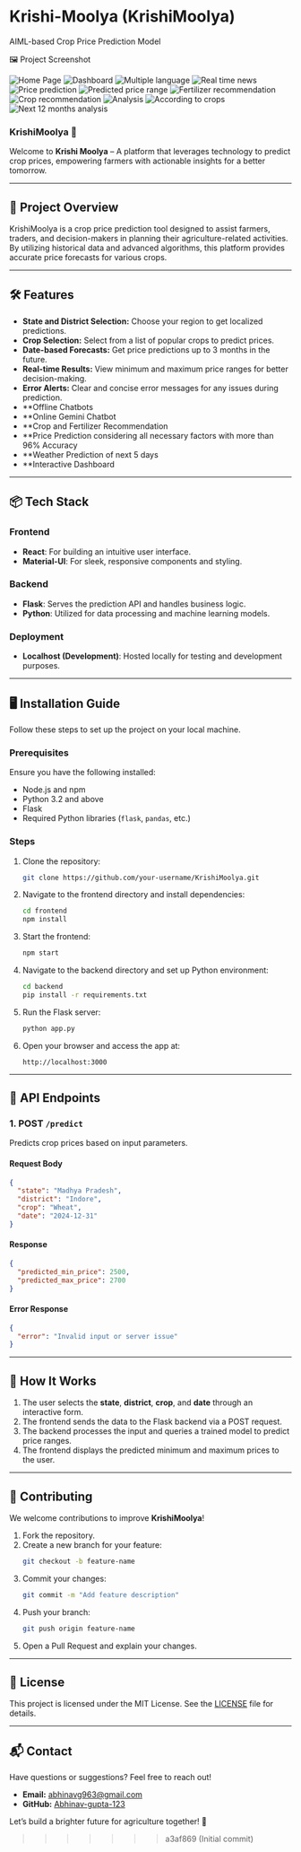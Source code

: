 # Krishi-Moolya (KrishiMoolya)  
AIML-based Crop Price Prediction Model


🖼 Project Screenshot 

![Home Page](https://raw.githubusercontent.com/Abhinav-gupta-123/Krishi-Moolya/main/sample%20images%20of%20projects/homepage.png)
![Dashboard](https://raw.githubusercontent.com/Abhinav-gupta-123/Krishi-Moolya/main/sample%20images%20of%20projects/dashborad%20whether.png)
![Multiple language](https://raw.githubusercontent.com/Abhinav-gupta-123/Krishi-Moolya/main/sample%20images%20of%20projects/multiple%20language%20support.png)
![Real time news](https://raw.githubusercontent.com/Abhinav-gupta-123/Krishi-Moolya/main/sample%20images%20of%20projects/real%20time%20news.png)
![Price prediction](https://raw.githubusercontent.com/Abhinav-gupta-123/Krishi-Moolya/main/sample%20images%20of%20projects/price%20prediction%20of%20crops.png)
![Predicted price range](https://raw.githubusercontent.com/Abhinav-gupta-123/Krishi-Moolya/main/sample%20images%20of%20projects/price.png)
![Fertilizer recommendation](https://raw.githubusercontent.com/Abhinav-gupta-123/Krishi-Moolya/main/sample%20images%20of%20projects/fertilizer%20reccomendation%20accordint%20to%20conditions.png)
![Crop recommendation](https://raw.githubusercontent.com/Abhinav-gupta-123/Krishi-Moolya/main/sample%20images%20of%20projects/crop%20reccomendation.png)
![Analysis](https://raw.githubusercontent.com/Abhinav-gupta-123/Krishi-Moolya/main/sample%20images%20of%20projects/crops%20prices%20analysis.png)
![According to crops](https://raw.githubusercontent.com/Abhinav-gupta-123/Krishi-Moolya/main/sample%20images%20of%20projects/last%20year%20analysis%20of%20crops.png)
![Next 12 months analysis](https://raw.githubusercontent.com/Abhinav-gupta-123/Krishi-Moolya/main/sample%20images%20of%20projects/next%2012%20months%20analysis.png)


### KrishiMoolya 🌾  
Welcome to **Krishi Moolya** – A platform that leverages technology to predict crop prices, empowering farmers with actionable insights for a better tomorrow.  

---

## 🚀 Project Overview  
KrishiMoolya is a crop price prediction tool designed to assist farmers, traders, and decision-makers in planning their agriculture-related activities. By utilizing historical data and advanced algorithms, this platform provides accurate price forecasts for various crops.  

---

## 🛠 Features  
- **State and District Selection:** Choose your region to get localized predictions.  
- **Crop Selection:** Select from a list of popular crops to predict prices.  
- **Date-based Forecasts:** Get price predictions up to 3 months in the future.  
- **Real-time Results:** View minimum and maximum price ranges for better decision-making.  
- **Error Alerts:** Clear and concise error messages for any issues during prediction.
- **Offline Chatbots
- **Online Gemini Chatbot
- **Crop and Fertilizer Recommendation
- **Price Prediction considering all necessary factors with more than 96% Accuracy
- **Weather Prediction of next 5 days
- **Interactive Dashboard

---

## 📦 Tech Stack  
### Frontend  
- **React**: For building an intuitive user interface.  
- **Material-UI**: For sleek, responsive components and styling.  

### Backend  
- **Flask**: Serves the prediction API and handles business logic.  
- **Python**: Utilized for data processing and machine learning models.  

### Deployment  
- **Localhost (Development)**: Hosted locally for testing and development purposes.  

---

## 🖥️ Installation Guide  
Follow these steps to set up the project on your local machine.  

### Prerequisites  
Ensure you have the following installed:  
- Node.js and npm  
- Python 3.2 and above 
- Flask  
- Required Python libraries (`flask`, `pandas`, etc.)  

### Steps  
1. Clone the repository:  
   ```bash  
   git clone https://github.com/your-username/KrishiMoolya.git  
   ```  

2. Navigate to the frontend directory and install dependencies:  
   ```bash  
   cd frontend  
   npm install  
   ```  

3. Start the frontend:  
   ```bash  
   npm start  
   ```  

4. Navigate to the backend directory and set up Python environment:  
   ```bash  
   cd backend  
   pip install -r requirements.txt  
   ```  

5. Run the Flask server:  
   ```bash  
   python app.py  
   ```  

6. Open your browser and access the app at:  
   ```  
   http://localhost:3000  
   ```  

---

## 🧩 API Endpoints  

### 1. **POST `/predict`**  
Predicts crop prices based on input parameters.  

#### Request Body  
```json  
{  
  "state": "Madhya Pradesh",  
  "district": "Indore",  
  "crop": "Wheat",  
  "date": "2024-12-31"  
}  
```  

#### Response  
```json  
{  
  "predicted_min_price": 2500,  
  "predicted_max_price": 2700  
}  
```  

#### Error Response  
```json  
{  
  "error": "Invalid input or server issue"  
}  
```  

---

## 🎯 How It Works  
1. The user selects the **state**, **district**, **crop**, and **date** through an interactive form.  
2. The frontend sends the data to the Flask backend via a POST request.  
3. The backend processes the input and queries a trained model to predict price ranges.  
4. The frontend displays the predicted minimum and maximum prices to the user.  

---

## 🌟 Contributing  
We welcome contributions to improve **KrishiMoolya**!  

1. Fork the repository.  
2. Create a new branch for your feature:  
   ```bash  
   git checkout -b feature-name  
   ```  
3. Commit your changes:  
   ```bash  
   git commit -m "Add feature description"  
   ```  
4. Push your branch:  
   ```bash  
   git push origin feature-name  
   ```  
5. Open a Pull Request and explain your changes.  

---

## 📜 License  
This project is licensed under the MIT License. See the [LICENSE](LICENSE) file for details.  

---

## 📬 Contact  
Have questions or suggestions? Feel free to reach out!  
- **Email:** abhinavg963@gmail.com  
- **GitHub:** [Abhinav-gupta-123](https://github.com/Abhinav-gupta-123)  

Let’s build a brighter future for agriculture together! 🌱  
>>>>>>> a3af869 (Initial commit)
